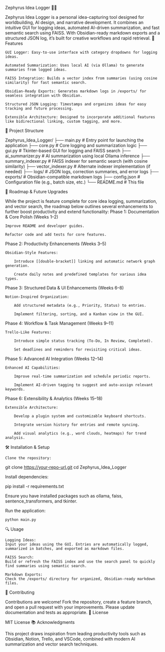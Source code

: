Zephyrus Idea Logger 🧠📝

Zephyrus Idea Logger is a personal idea-capturing tool designed for worldbuilding, AI design, and narrative development. It combines an intuitive GUI for logging ideas, automated AI-driven summarization, and fast semantic search using FAISS. With Obsidian-ready markdown exports and a structured JSON log, it’s built for creative workflows and rapid retrieval.
🔧 Features

    GUI Logger: Easy-to-use interface with category dropdowns for logging ideas.

    Automated Summarization: Uses local AI (via Ollama) to generate summaries from logged ideas.

    FAISS Integration: Builds a vector index from summaries (using cosine similarity) for fast semantic search.

    Obsidian-Ready Exports: Generates markdown logs in /exports/ for seamless integration with Obsidian.

    Structured JSON Logging: Timestamps and organizes ideas for easy tracking and future processing.

    Extensible Architecture: Designed to incorporate additional features like bidirectional linking, custom tagging, and more.

📁 Project Structure

Zephyrus_Idea_Logger/
├── main.py                     # Entry point for launching the application
├── core.py                     # Core logging and summarization logic
├── gui.py                      # Tkinter-based GUI for logging and FAISS search
├── ai_summarizer.py            # AI summarization using local Ollama inference
├── summary_indexer.py          # FAISS indexer for semantic search (with cosine similarity)
├── vector_indexer.py           # Alternate indexer implementation (if needed)
├── logs/                       # JSON logs, correction summaries, and error logs
├── exports/                    # Obsidian-compatible markdown logs
├── config.json                 # Configuration file (e.g., batch size, etc.)
└── README.md                   # This file

🚀 Roadmap & Future Upgrades

While the project is feature complete for core idea logging, summarization, and vector search, the roadmap below outlines several enhancements to further boost productivity and extend functionality:
Phase 1: Documentation & Core Polish (Weeks 1–2)

    Improve README and developer guides.

    Refactor code and add tests for core features.

Phase 2: Productivity Enhancements (Weeks 3–5)

    Obsidian-Style Features:

        Introduce [[double-bracket]] linking and automatic network graph generation.

        Create daily notes and predefined templates for various idea types.

Phase 3: Structured Data & UI Enhancements (Weeks 6–8)

    Notion-Inspired Organization:

        Add structured metadata (e.g., Priority, Status) to entries.

        Implement filtering, sorting, and a Kanban view in the GUI.

Phase 4: Workflow & Task Management (Weeks 9–11)

    Trello-Like Features:

        Introduce simple status tracking (To-Do, In Review, Completed).

        Set deadlines and reminders for revisiting critical ideas.

Phase 5: Advanced AI Integration (Weeks 12–14)

    Enhanced AI Capabilities:

        Improve real-time summarization and schedule periodic reports.

        Implement AI-driven tagging to suggest and auto-assign relevant keywords.

Phase 6: Extensibility & Analytics (Weeks 15–18)

    Extensible Architecture:

        Develop a plugin system and customizable keyboard shortcuts.

        Integrate version history for entries and remote syncing.

        Add visual analytics (e.g., word clouds, heatmaps) for trend analysis.

🛠️ Installation & Setup

    Clone the repository:

git clone https://your-repo-url.git
cd Zephyrus_Idea_Logger

Install dependencies:

pip install -r requirements.txt

Ensure you have installed packages such as ollama, faiss, sentence_transformers, and tkinter.

Run the application:

    python main.py

🔍 Usage

    Logging Ideas:
    Input your ideas using the GUI. Entries are automatically logged, summarized in batches, and exported as markdown files.

    FAISS Search:
    Build or refresh the FAISS index and use the search panel to quickly find summaries using semantic search.

    Markdown Exports:
    Check the /exports/ directory for organized, Obsidian-ready markdown files.

🤝 Contributing

Contributions are welcome! Fork the repository, create a feature branch, and open a pull request with your improvements. Please update documentation and tests as appropriate.
📄 License

MIT License
📚 Acknowledgments

This project draws inspiration from leading productivity tools such as Obsidian, Notion, Trello, and VSCode, combined with modern AI summarization and vector search techniques.